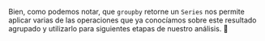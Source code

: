 Bien, como podemos notar, que `groupby` retorne un `Series` nos permite aplicar varias de las operaciones que ya conocíamos sobre este resultado agrupado y utilizarlo para siguientes etapas de nuestro análisis. 🥳